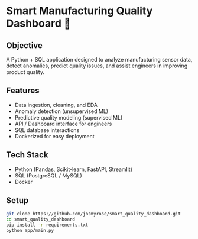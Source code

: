 ﻿# Smart Manufacturing Quality Dashboard 🚀

## Objective
A Python + SQL application designed to analyze manufacturing sensor data, detect anomalies, predict quality issues, and assist engineers in improving product quality.

## Features
- Data ingestion, cleaning, and EDA
- Anomaly detection (unsupervised ML)
- Predictive quality modeling (supervised ML)
- API / Dashboard interface for engineers
- SQL database interactions
- Dockerized for easy deployment

## Tech Stack
- Python (Pandas, Scikit-learn, FastAPI, Streamlit)
- SQL (PostgreSQL / MySQL)
- Docker

## Setup
```bash
git clone https://github.com/josmyrose/smart_quality_dashboard.git
cd smart_quality_dashboard
pip install -r requirements.txt
python app/main.py
